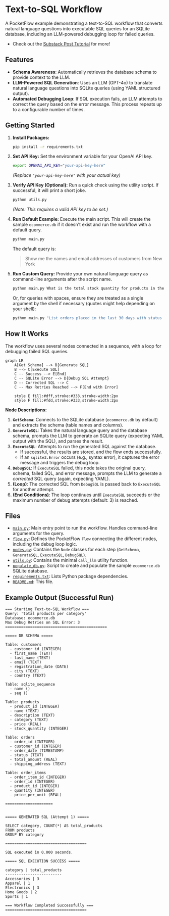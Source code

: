 # Text-to-SQL Workflow

A PocketFlow example demonstrating a text-to-SQL workflow that converts natural language questions into executable SQL queries for an SQLite database, including an LLM-powered debugging loop for failed queries.

- Check out the [Substack Post Tutorial](https://zacharyhuang.substack.com/p/text-to-sql-from-scratch-tutorial) for more!

## Features

-   **Schema Awareness**: Automatically retrieves the database schema to provide context to the LLM.
-   **LLM-Powered SQL Generation**: Uses an LLM (GPT-4o) to translate natural language questions into SQLite queries (using YAML structured output).
-   **Automated Debugging Loop**: If SQL execution fails, an LLM attempts to correct the query based on the error message. This process repeats up to a configurable number of times.
## Getting Started

1.  **Install Packages:**
    ```bash
    pip install -r requirements.txt
    ```

2.  **Set API Key:**
    Set the environment variable for your OpenAI API key.
    ```bash
    export OPENAI_API_KEY="your-api-key-here"
    ```
    *(Replace `"your-api-key-here"` with your actual key)*

3.  **Verify API Key (Optional):**
    Run a quick check using the utility script. If successful, it will print a short joke.
    ```bash
    python utils.py
    ```
    *(Note: This requires a valid API key to be set.)*

4.  **Run Default Example:**
    Execute the main script. This will create the sample `ecommerce.db` if it doesn't exist and run the workflow with a default query.
    ```bash
    python main.py
    ```
    The default query is:
    > Show me the names and email addresses of customers from New York

5.  **Run Custom Query:**
    Provide your own natural language query as command-line arguments after the script name.
    ```bash
    python main.py What is the total stock quantity for products in the 'Accessories' category?
    ```
    Or, for queries with spaces, ensure they are treated as a single argument by the shell if necessary (quotes might help depending on your shell):
    ```bash
    python main.py "List orders placed in the last 30 days with status 'shipped'"
    ```

## How It Works

The workflow uses several nodes connected in a sequence, with a loop for debugging failed SQL queries.

```mermaid
graph LR
    A[Get Schema] --> B[Generate SQL]
    B --> C[Execute SQL]
    C -- Success --> E[End]
    C -- SQLite Error --> D{Debug SQL Attempt}
    D -- Corrected SQL --> C
    C -- Max Retries Reached --> F[End with Error]

    style E fill:#dff,stroke:#333,stroke-width:2px
    style F fill:#fdd,stroke:#333,stroke-width:2px

```

**Node Descriptions:**

1.  **`GetSchema`**: Connects to the SQLite database (`ecommerce.db` by default) and extracts the schema (table names and columns).
2.  **`GenerateSQL`**: Takes the natural language query and the database schema, prompts the LLM to generate an SQLite query (expecting YAML output with the SQL), and parses the result.
3.  **`ExecuteSQL`**: Attempts to run the generated SQL against the database.
    *   If successful, the results are stored, and the flow ends successfully.
    *   If an `sqlite3.Error` occurs (e.g., syntax error), it captures the error message and triggers the debug loop.
4.  **`DebugSQL`**: If `ExecuteSQL` failed, this node takes the original query, schema, failed SQL, and error message, prompts the LLM to generate a *corrected* SQL query (again, expecting YAML).
5.  **(Loop)**: The corrected SQL from `DebugSQL` is passed back to `ExecuteSQL` for another attempt.
6.  **(End Conditions)**: The loop continues until `ExecuteSQL` succeeds or the maximum number of debug attempts (default: 3) is reached.

## Files

-   [`main.py`](./main.py): Main entry point to run the workflow. Handles command-line arguments for the query.
-   [`flow.py`](./flow.py): Defines the PocketFlow `Flow` connecting the different nodes, including the debug loop logic.
-   [`nodes.py`](./nodes.py): Contains the `Node` classes for each step (`GetSchema`, `GenerateSQL`, `ExecuteSQL`, `DebugSQL`).
-   [`utils.py`](./utils.py): Contains the minimal `call_llm` utility function.
-   [`populate_db.py`](./populate_db.py): Script to create and populate the sample `ecommerce.db` SQLite database.
-   [`requirements.txt`](./requirements.txt): Lists Python package dependencies.
-   [`README.md`](./README.md): This file.

## Example Output (Successful Run)

```
=== Starting Text-to-SQL Workflow ===
Query: 'total products per category'
Database: ecommerce.db
Max Debug Retries on SQL Error: 3
=============================================

===== DB SCHEMA =====

Table: customers
  - customer_id (INTEGER)
  - first_name (TEXT)
  - last_name (TEXT)
  - email (TEXT)
  - registration_date (DATE)
  - city (TEXT)
  - country (TEXT)

Table: sqlite_sequence
  - name ()
  - seq ()

Table: products
  - product_id (INTEGER)
  - name (TEXT)
  - description (TEXT)
  - category (TEXT)
  - price (REAL)
  - stock_quantity (INTEGER)

Table: orders
  - order_id (INTEGER)
  - customer_id (INTEGER)
  - order_date (TIMESTAMP)
  - status (TEXT)
  - total_amount (REAL)
  - shipping_address (TEXT)

Table: order_items
  - order_item_id (INTEGER)
  - order_id (INTEGER)
  - product_id (INTEGER)
  - quantity (INTEGER)
  - price_per_unit (REAL)

=====================


===== GENERATED SQL (Attempt 1) =====

SELECT category, COUNT(*) AS total_products
FROM products
GROUP BY category

====================================

SQL executed in 0.000 seconds.

===== SQL EXECUTION SUCCESS =====

category | total_products
-------------------------
Accessories | 3
Apparel | 1
Electronics | 3
Home Goods | 2
Sports | 1

=== Workflow Completed Successfully ===
====================================
```
